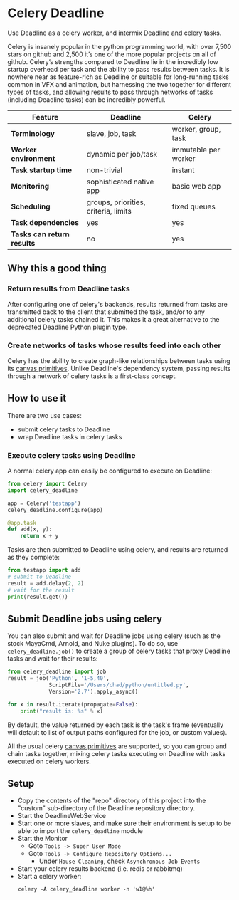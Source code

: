 
# Celery Deadline

Use Deadline as a celery worker, and intermix Deadline and celery tasks.

Celery is insanely popular in the python programming world, with over 7,500 stars on github and 2,500 it’s one of the more popular projects on all of github.  Celery’s strengths compared to Deadline lie in the incredibly low startup overhead per task and the ability to pass results between tasks.  It is nowhere near as feature-rich as Deadline or suitable for long-running tasks common in VFX and animation, but harnessing the two together for different types of tasks, and allowing results to pass through networks of tasks (including Deadline tasks) can be incredibly powerful.

Feature | Deadline | Celery
--- | --- | ---
**Terminology** | slave, job, task | worker, group, task
**Worker environment** | dynamic per job/task | immutable per worker 
**Task startup time** | non-trivial | instant
**Monitoring** | sophisticated native app | basic web app
**Scheduling** | groups, priorities, criteria, limits | fixed queues
**Task dependencies** | yes | yes
**Tasks can return results** | no | yes

## Why this a good thing

### Return results from Deadline tasks

After configuring one of celery's backends, results returned from tasks are transmitted back to the client that submitted the task, and/or to any additional celery tasks chained it.
This makes it a great alternative to the deprecated Deadline Python plugin type.

### Create networks of tasks whose results feed into each other

Celery has the ability to create graph-like relationships between tasks using its [canvas
primitives](http://docs.celeryproject.org/en/latest/userguide/canvas.html#the-primitives).
Unlike Deadline's dependency system, passing results through a network of celery tasks is a first-class concept.


## How to use it

There are two use cases:  
- submit celery tasks to Deadline
- wrap Deadline tasks in celery tasks
  
### Execute celery tasks using Deadline

A normal celery app can easily be configured to execute on Deadline:

```python
from celery import Celery
import celery_deadline

app = Celery('testapp')
celery_deadline.configure(app)

@app.task
def add(x, y):
    return x + y
```

Tasks are then submitted to Deadline using celery, and results are returned as they complete:

```python
from testapp import add
# submit to Deadline
result = add.delay(2, 2)
# wait for the result
print(result.get())
```

## Submit Deadline jobs using celery

You can also submit and wait for Deadline jobs using celery (such as the stock MayaCmd, Arnold, and Nuke plugins).
To do so, use `celery_deadline.job()` to create a group of celery tasks that proxy
Deadline tasks and wait for their results:

```python
from celery_deadline import job
result = job('Python', '1-5,40',
             ScriptFile='/Users/chad/python/untitled.py',
             Version='2.7').apply_async()

for x in result.iterate(propagate=False):
    print("result is: %s" % x)
```

By default, the value returned by each task is the task's frame (eventually will default to list of output paths configured for the job, or custom values).


All the usual celery [canvas primitives](http://docs.celeryproject.org/en/latest/userguide/canvas.html)
are supported, so you can group and chain tasks together, mixing celery tasks executing on Deadline with tasks executed on celery workers.

## Setup

- Copy the contents of the "repo" directory of this project into the "custom" sub-directory of the Deadline repository directory. 
- Start the DeadlineWebService
- Start one or more slaves, and make sure their environment is setup to be able to import the `celery_deadline` module
- Start the Monitor
  - Goto `Tools -> Super User Mode`
  - Goto `Tools -> Configure Repository Options...`
    - Under `House Cleaning`, check `Asynchronous Job Events`
- Start your celery results backend (i.e. redis or rabbitmq)
- Start a celery worker:
  ```
  celery -A celery_deadline worker -n 'w1@%h'
  ```
